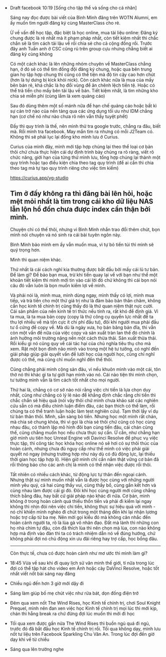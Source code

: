 - Draft facebook 10:19
  [Sống cho tập thể và sống cho cá nhân]
  
  Sáng nay đọc được bài viết của Bình Minh đăng trên WOTN Alumni, em ấy muốn tìm người đăng ký cùng MasterClass cho rẻ. 
  
  Ừ về vấn đề học tập, đặc biệt là học online, mua tài liệu online: Đăng ký chung được là rẻ nhất mà ít phạm pháp nhất, còn tiết kiệm nhất thì chắc chắn sẽ là tìm cách tải lậu về rồi chia sẻ cho cả cộng đồng rồi. Trước đây anh Tuấn anh ở CSC cũng rủ trên group cựu nhưng chẳng biết ai đăng ký cùng không
  
  Có một cách khác là lên những nhóm chuyên về MasterClass chẳng hạn, ở đó sẽ có thể tìm đồng đội đăng ký chung, hoặc qua bên trung gian họ tập hợp chung thì cũng có thể tiện mà độ tin cậy cao hơn chút (hơn là tự dưng bị kick khỏi nick). Còn cách khác nữa là mua của mấy bên bán rẻ, khá chắc là họ đổi vùng để ăn chênh lệch tiền tệ. Hoặc có thể trả tiền cho mấy bên tải lậu về bán. Tiết kiệm nhất, là tìm những kho chia sẻ miễn phí (cùng lắm là xem quảng cáo)
  
  Sau đó dùng thêm một số mánh nữa để hạn chế quảng cáo hoặc bất kì sự cản trở nào của nền tảng qua các ứng dụng tối ưu như IDM chẳng hạn (cơ chế nó như nào chưa rõ nên vẫn thấy tuyệt phết)
  
  Đấy thì quy trình là thế, nên mình thử tra google trước, chẳng ra đâu, biết mà. Rồi mình tra facebook. May mắn tìm ra nhưng có mỗi J2Team có. Không thì sẽ phải lục lại đống kho mình lưu ở Curius.
  
  Curius của mình đây, mình mới tập hợp chúng lại theo thể loại cơ bản thôi chứ chưa thực hiện cái dự định trình bày chúng ra rõ ràng, viết rõ chức năng, giới hạn của từng thứ mình lưu, tổng hợp chúng lại thành một quy trình hoặc tạo điều kiện chia theo tag quy trình (để ai cần thì chia theo tag mà tự tạo quy trình riêng cho việc tìm kiếm)
  
  https://curius.app/vg-studio
  
  Tìm ở đấy không ra thì đăng bài lên hỏi, hoặc mệt mỏi nhất là tìm trong cái kho dữ liệu NAS lẫn lộn hổ đốn chưa được index cẩn thận bởi mình.
  ---
  
  Chuyện chỉ có thế thôi, nhưng vì Bình Minh nhắn trao đổi thêm chút, bọn mình nói chuyện và nó sinh ra cái bài tuyên ngôn này. 
  
  Bình Minh bảo mình em ấy vẫn muốn mua, vì tự bỏ tiền túi thì mình sẽ quý trọng hơn. 
  
  Mình thì quan niệm khác. 
  
  Thứ nhất là cái cách nghĩ kia thường được bắt đầu bởi mấy cái lũ tư bản. Để làm gì? Để bảo bạn mua, trừ khi tiền quay lại về với bạn như thể một khoản tiết kiệm thì mình mới tin vào cái lời đó chứ không thì cái bọn nói câu đó vẫn luôn là bọn muốn kiếm lợi về mình. 
  
  Và phải nói là, mình mua, mình dùng ngay, mình thấy có lợi, mình mua tiếp, và trả tiền cho một thứ giá trị như là đảm bảo bản thân chăm, không cần học kinh tế chính trị cũng thấy đó là thứ quan niệm thật nực cười. Cái sản phẩm của nền kinh tế tri thức nếu tính ra, rất khó để định giá. Vì ta mua, là ta mua bản copy (copy là thứ công cụ quyền lực nhất để ta thu lợi nhiều về mà tốn cực ít chi phí đầu tư), đôi khi người mua phải đầu tư ổ cứng để copy về. Mà dù là ngày xưa, họ bán băng bán đĩa, thì vẫn còn một vấn đề nữa của việc copy và sản xuất tràn lan thế đó chính là ảnh hưởng môi trường nặng nền một cách thừa thãi. Sản xuất thừa thải. Rồi kiểu gì nó cũng quy về cái tác hại của chủ nghĩa tiêu thụ cho mà xem. Rặt một bọn đính não mình vào trong một hệ tư tưởng, có nghĩ đến giải pháp giúp giải quyết vấn đề lười học của người học, cũng chỉ nghĩ được có thế, mà cũng chỉ muốn nghĩ đến thế thôi. 
  
  Cũng chẳng phải mình cộng sản đâu, vì nếu khuôn mình vào một cái, tôn thờ nó thì khác gì ta tự giới hạn mình vào nó. Cái nào tiện thì mình chọn, tư tưởng mình vẫn là tìm cách tốt nhất cho mọi người. 
  
  Thứ hai là, chẳng có cơ sở nào nói rằng việc chi tiền là lựa chọn duy nhất, cũng như chẳng có lý lẽ nào để khẳng định chắc rằng chi tiền thì chắc chắn sẽ hiệu quả (nói vậy thôi chứ mình chưa khảo sát các nghiên cứu sẵn có mà điều chỉnh luận điểm đâu, các bạn thích có thể làm, rồi chúng ta có thể tranh luận hoặc làm test nghiên cứu). Tạm thời lấy ví dụ từ bản thân thôi. Mình, sẵn sàng bỏ tiền. Nhưng học một mình rất chán, mà chia sẻ chung khóa, thì vì gọi là chia sẻ thôi chứ cũng có học cùng nhau đâu, có thành lập mô hình đôi bạn cùng tiến đâu, cái chán cũng thế, cũng chẳng muốn học nếu chưa thực sự cần. Ừ cần, như chẳng hạn giờ mình ưu tiên học Unreal Engine với Davinci Resolve để phục vụ việc thực tập, thì công tác học khóa học online nó sẽ hơi có sự thôi thúc của hoàn cảnh, nhưng chưa đủ nguy cấp như thể mình có việc phải giải quyết nó ngay (nhưng trường hợp như này dù có đủ động lực, lại thiếu thời gian học tập hợp lí). Hiện giờ mình chỉ cần nắm thật vững cơ bản đã rồi thông báo cho các anh chị là mình có thể nhận việc được rồi thôi. 
  
  Tất nhiên có nhiều cách khác, từ động lực tự thân đến ngoại cảnh. Nhưng thật sự mình muốn nhất vẫn là được học cùng với những người mình yêu quý, cả hai cùng thấy vui, cùng thấy bổ, cùng gắn kết hơn và cùng nhau làm được cái gì đó. Đôi khi học cùng người mới cũng chẳng thích bằng đâu, hay bất cứ giải pháp nào khác đi nữa. Cơ bản, mình không ở trong hoàn cảnh quá thiếu thốn tiền và phải đi kiếm lại ngay không thì nhịn đói nên việc chi tiền, không thực sự hiệu quả với mình - nó chỉ khiến mình nghèo đi chút trong một tháng đến khi lại nhận lương hoặc trợ cấp từ ba mẹ. Nên mời gọi kiểu đó mà không cân nhắc đến hoàn cảnh người ta, rõ là lùa gà vô nhân đạo. Đất mà lành thì những con họ nhà chim tự đậu, còn đã thích lùa thì nên chọn mà lùa, con nào không hợp mà định vào đàn thì ta có trách nhiệm dẫn nó về đúng hướng, chứ không phải đợi nó chủ động xin ưu đãi riêng hay trợ cấp, học bổng đâu. 
  
  ---
  Còn thực tế, chưa có được hoàn cảnh như mơ ước thì mình làm gì?
- 18:45 Vừa về sau khi đi quay lịch sử văn minh thế giới, tí nữa trong lúc đợi có thể tập hát cho video em Ánh hoặc cày DaVinci Resolve, hoặc tốt nhất viết nốt bài sáng nay đăng
- Chiều ngủ đến hơn 3 giờ mới dậy đi
- Sáng làm giúp bố mẹ chút việc như rửa bát, dọn đống điện trở
- Đêm qua xem nốt The Wind Rises, học Kinh tế chính trị, chơi Soul Knight Prequel, mình nên đan xen việc học Kinh tế chính trị mọi lúc thì mới kịp, chán thì hẵng break ra chứ đừng đợi lúc muốn thì mới đi học
- Tối qua xem được gần nửa The Wind Rises thì buồn ngủ quá đi ngủ, trước đó đã bắt đầu học Kinh tế chính trị rồi. Tối qua không dạy, mình lưu nốt tư liệu trên Facebook Sparkling Chu Văn An. Trong lúc đợi đến giờ dạy khi về từ chiều
- Sáng qua lên trường nghe